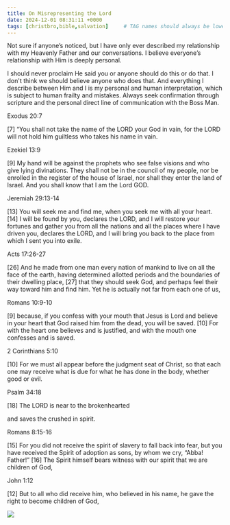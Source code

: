 ```yaml
---
title: On Misrepresenting the Lord
date: 2024-12-01 08:31:11 +0000
tags: [christbro,bible,salvation]     # TAG names should always be lowercase
---
```


Not sure if anyone’s noticed, but I have only ever described my relationship with my Heavenly Father and our conversations. I believe everyone’s relationship with Him is deeply personal.

I should never proclaim He said you or anyone should do this or do that. I don't think we should believe anyone who does that. And everything I describe between Him and I is my personal and human interpretation, which is subject to human frailty and mistakes. Always seek confirmation through scripture and the personal direct line of communication with the Boss Man.

Exodus 20:7

[7] “You shall not take the name of the LORD your God in vain, for the LORD will not hold him guiltless who takes his name in vain.

Ezekiel 13:9

[9] My hand will be against the prophets who see false visions and who give lying divinations. They shall not be in the council of my people, nor be enrolled in the register of the house of Israel, nor shall they enter the land of Israel. And you shall know that I am the Lord GOD.

Jeremiah 29:13-14

[13] You will seek me and find me, when you seek me with all your heart. [14] I will be found by you, declares the LORD, and I will restore your fortunes and gather you from all the nations and all the places where I have driven you, declares the LORD, and I will bring you back to the place from which I sent you into exile.

Acts 17:26-27

[26] And he made from one man every nation of mankind to live on all the face of the earth, having determined allotted periods and the boundaries of their dwelling place, [27] that they should seek God, and perhaps feel their way toward him and find him. Yet he is actually not far from each one of us,

Romans 10:9-10

[9] because, if you confess with your mouth that Jesus is Lord and believe in your heart that God raised him from the dead, you will be saved. [10] For with the heart one believes and is justified, and with the mouth one confesses and is saved.

2 Corinthians 5:10

[10] For we must all appear before the judgment seat of Christ, so that each one may receive what is due for what he has done in the body, whether good or evil.

Psalm 34:18

[18] The LORD is near to the brokenhearted

and saves the crushed in spirit.

Romans 8:15-16

[15] For you did not receive the spirit of slavery to fall back into fear, but you have received the Spirit of adoption as sons, by whom we cry, “Abba! Father!” [16] The Spirit himself bears witness with our spirit that we are children of God,

John 1:12

[12] But to all who did receive him, who believed in his name, he gave the right to become children of God,

![](/43733fd10dfeb8589ba42bfbe8cc4b5f.jpeg)